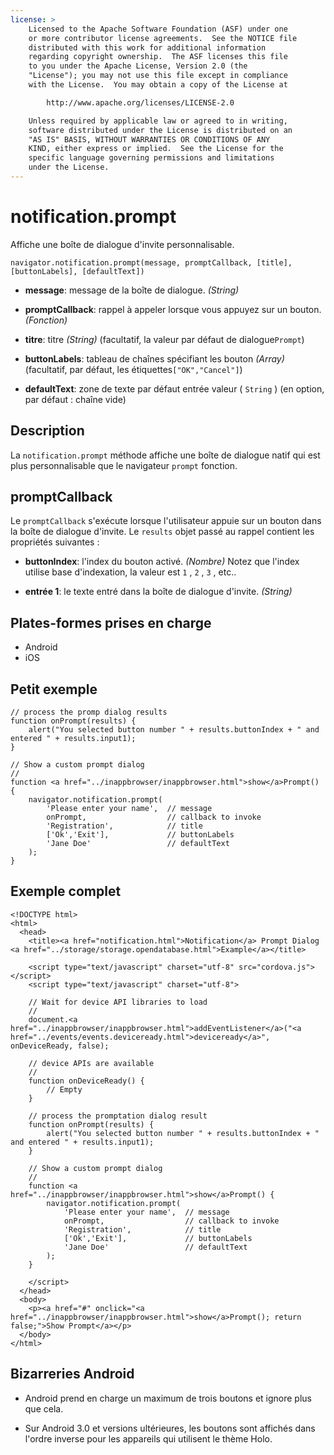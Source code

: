 ```yaml
---
license: >
    Licensed to the Apache Software Foundation (ASF) under one
    or more contributor license agreements.  See the NOTICE file
    distributed with this work for additional information
    regarding copyright ownership.  The ASF licenses this file
    to you under the Apache License, Version 2.0 (the
    "License"); you may not use this file except in compliance
    with the License.  You may obtain a copy of the License at

        http://www.apache.org/licenses/LICENSE-2.0

    Unless required by applicable law or agreed to in writing,
    software distributed under the License is distributed on an
    "AS IS" BASIS, WITHOUT WARRANTIES OR CONDITIONS OF ANY
    KIND, either express or implied.  See the License for the
    specific language governing permissions and limitations
    under the License.
---
```


# notification.prompt

Affiche une boîte de dialogue d'invite personnalisable.

    navigator.notification.prompt(message, promptCallback, [title], [buttonLabels], [defaultText])
    

*   **message**: message de la boîte de dialogue. *(String)*

*   **promptCallback**: rappel à appeler lorsque vous appuyez sur un bouton. *(Fonction)*

*   **titre**: titre *(String)* (facultatif, la valeur par défaut de dialogue`Prompt`)

*   **buttonLabels**: tableau de chaînes spécifiant les bouton *(Array)* (facultatif, par défaut, les étiquettes`["OK","Cancel"]`)

*   **defaultText**: zone de texte par défaut entrée valeur ( `String` ) (en option, par défaut : chaîne vide)

## Description

La `notification.prompt` méthode affiche une boîte de dialogue natif qui est plus personnalisable que le navigateur `prompt` fonction.

## promptCallback

Le `promptCallback` s'exécute lorsque l'utilisateur appuie sur un bouton dans la boîte de dialogue d'invite. Le `results` objet passé au rappel contient les propriétés suivantes :

*   **buttonIndex**: l'index du bouton activé. *(Nombre)* Notez que l'index utilise base d'indexation, la valeur est `1` , `2` , `3` , etc..

*   **entrée 1**: le texte entré dans la boîte de dialogue d'invite. *(String)*

## Plates-formes prises en charge

*   Android
*   iOS

## Petit exemple

    // process the promp dialog results
    function onPrompt(results) {
        alert("You selected button number " + results.buttonIndex + " and entered " + results.input1);
    }
    
    // Show a custom prompt dialog
    //
    function <a href="../inappbrowser/inappbrowser.html">show</a>Prompt() {
        navigator.notification.prompt(
            'Please enter your name',  // message
            onPrompt,                  // callback to invoke
            'Registration',            // title
            ['Ok','Exit'],             // buttonLabels
            'Jane Doe'                 // defaultText
        );
    }
    

## Exemple complet

    <!DOCTYPE html>
    <html>
      <head>
        <title><a href="notification.html">Notification</a> Prompt Dialog <a href="../storage/storage.opendatabase.html">Example</a></title>
    
        <script type="text/javascript" charset="utf-8" src="cordova.js"></script>
        <script type="text/javascript" charset="utf-8">
    
        // Wait for device API libraries to load
        //
        document.<a href="../inappbrowser/inappbrowser.html">addEventListener</a>("<a href="../events/events.deviceready.html">deviceready</a>", onDeviceReady, false);
    
        // device APIs are available
        //
        function onDeviceReady() {
            // Empty
        }
    
        // process the promptation dialog result
        function onPrompt(results) {
            alert("You selected button number " + results.buttonIndex + " and entered " + results.input1);
        }
    
        // Show a custom prompt dialog
        //
        function <a href="../inappbrowser/inappbrowser.html">show</a>Prompt() {
            navigator.notification.prompt(
                'Please enter your name',  // message
                onPrompt,                  // callback to invoke
                'Registration',            // title
                ['Ok','Exit'],             // buttonLabels
                'Jane Doe'                 // defaultText
            );
        }
    
        </script>
      </head>
      <body>
        <p><a href="#" onclick="<a href="../inappbrowser/inappbrowser.html">show</a>Prompt(); return false;">Show Prompt</a></p>
      </body>
    </html>
    

## Bizarreries Android

*   Android prend en charge un maximum de trois boutons et ignore plus que cela.

*   Sur Android 3.0 et versions ultérieures, les boutons sont affichés dans l'ordre inverse pour les appareils qui utilisent le thème Holo.